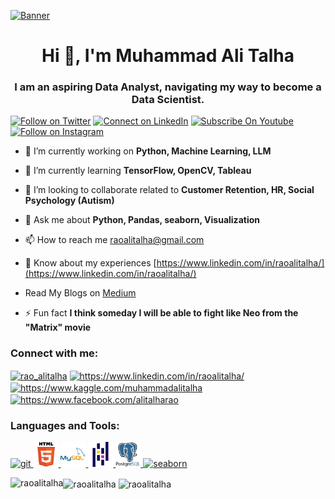 [![Banner](https://editor.analyticsvidhya.com/uploads/78723aiml.jpeg)](https://your-link-here.com)

<h1 align="center">Hi 👋, I'm Muhammad Ali Talha</h1>
<h3 align="center">I am an aspiring Data Analyst, navigating my way to become a Data Scientist.</h3>
<img align = "right" alt "Coding" width= "400" src = "https://aditikhome.files.wordpress.com/2019/02/0nsgxxd0kwn3qt2ks.gif"

<p align="left">
    <a href="https://twitter.com/alitalhavlogs" rel="nofollow"><img src="https://camo.githubusercontent.com/b014a16c00944a3f1e1030b9bc2b0a87c23288b15e1afd8375b5569a3cf45109/68747470733a2f2f696d672e736869656c64732e696f2f62616467652f466f6c6c6f772d2532333144413146323f7374796c653d666f722d7468652d6261646765266c6f676f3d74776974746572266c6f676f436f6c6f723d7768697465" alt="Follow on Twitter" data-canonical-src="https://img.shields.io/badge/Follow-%231DA1F2?style=for-the-badge&amp;logo=twitter&amp;logoColor=white" style="max-width: 100%;"></a>
    <a href="https://www.linkedin.com/in/raoalitalha/ed" rel="nofollow"><img src="https://camo.githubusercontent.com/c7b7153539381acba0d05e88ceace55b034ebb306de4ca4d3de816a1d6742bcc/68747470733a2f2f696d672e736869656c64732e696f2f62616467652f636f6e6e6563742d2532333030373742352e7376673f267374796c653d666f722d7468652d6261646765266c6f676f3d6c696e6b6564696e" alt="Connect on LinkedIn" data-canonical-src="https://img.shields.io/badge/connect-%230077B5.svg?&amp;style=for-the-badge&amp;logo=linkedin" style="max-width: 100%;"></a>
   <a href="https://www.youtube.com/" rel="nofollow"><img src="https://camo.githubusercontent.com/60509491d63f4148a90af28ade3c2fecb7c957f5ca598e84e3fd5a46d1c0ff3c/68747470733a2f2f696d672e736869656c64732e696f2f62616467652f5375627363726962652d7265643f7374796c653d666f722d7468652d6261646765266c6f676f3d796f7574756265266c6f676f436f6c6f723d7768697465" alt="Subscribe On Youtube" data-canonical-src="https://img.shields.io/badge/Subscribe-red?style=for-the-badge&amp;logo=youtube&amp;logoColor=white" style="max-width: 100%;"></a>
<a href="https://www.instagram.com/rao_alitalha/" rel="nofollow"><img src="https://camo.githubusercontent.com/553ef74259c3e0f1f878e26e049e552e2d5f945608986c8fb5fd82fd915a14f1/68747470733a2f2f696d672e736869656c64732e696f2f62616467652f466f6c6c6f772d2532333144413146323f7374796c653d666f722d7468652d6261646765266c6f676f3d696e7374616772616d266c6f676f436f6c6f723d7768697465" alt="Follow on Instagram" data-canonical-src="https://img.shields.io/badge/Follow-%231DA1F2?style=for-the-badge&amp;logo=instagram&amp;logoColor=white" style="max-width: 100%;"></a>

</p>

- 🔭 I’m currently working on **Python, Machine Learning, LLM** <br>

- 🌱 I’m currently learning **TensorFlow, OpenCV, Tableau** <br>

- 👯 I’m looking to collaborate related to **Customer Retention, HR, Social Psychology (Autism)** <br>

- 💬 Ask me about **Python, Pandas, seaborn, Visualization** <br>

- 📫 How to reach me [raoalitalha@gmail.com](mailto:raoalitalha@gmail.com) <br>

- 📄 Know about my experiences [https://www.linkedin.com/in/raoalitalha/](https://www.linkedin.com/in/raoalitalha/) <br>

- Read My Blogs on [Medium](https://medium.com/@raoalitalha) <br>

- ⚡ Fun fact **I think someday I will be able to fight like Neo from the "Matrix" movie** <br>


<h3 align="left">Connect with me:</h3>

<p align="left">
    <a href="https://twitter.com/rao_alitalha" target="blank"><img align="center" src="https://raw.githubusercontent.com/rahuldkjain/github-profile-readme-generator/master/src/images/icons/Social/twitter.svg" alt="rao_alitalha" height="20" width="40" /></a>
    <a href="https://linkedin.com/in/https://www.linkedin.com/in/raoalitalha/" target="blank"><img align="center" src="https://raw.githubusercontent.com/rahuldkjain/github-profile-readme-generator/master/src/images/icons/Social/linked-in-alt.svg" alt="https://www.linkedin.com/in/raoalitalha/" height="30" width="40" /></a>
    <a href="https://kaggle.com/https://www.kaggle.com/muhammadalitalha" target="blank"><img align="center" src="https://raw.githubusercontent.com/rahuldkjain/github-profile-readme-generator/master/src/images/icons/Social/kaggle.svg" alt="https://www.kaggle.com/muhammadalitalha" height="30" width="40" /></a>
    <a href="https://fb.com/https://www.facebook.com/alitalharao" target="blank"><img align="center" src="https://raw.githubusercontent.com/rahuldkjain/github-profile-readme-generator/master/src/images/icons/Social/facebook.svg" alt="https://www.facebook.com/alitalharao" height="30" width="40" /></a>
</p>
   
</p>

<h3 align="left">Languages and Tools:</h3>

<p align="left">
    <a href="https://git-scm.com/" target="_blank" rel="noreferrer">
        <img src="https://www.vectorlogo.zone/logos/git-scm/git-scm-icon.svg" alt="git" width="40" height="40" />
    </a>
    <a href="https://www.w3.org/html/" target="_blank" rel="noreferrer">
        <img src="https://raw.githubusercontent.com/devicons/devicon/master/icons/html5/html5-original-wordmark.svg" alt="html5" width="40" height="40" />
    </a>
    <a href="https://www.mysql.com/" target="_blank" rel="noreferrer">
        <img src="https://raw.githubusercontent.com/devicons/devicon/master/icons/mysql/mysql-original-wordmark.svg" alt="mysql" width="40" height="40" />
    </a>
    <a href="https://pandas.pydata.org/" target="_blank" rel="noreferrer">
        <img src="https://raw.githubusercontent.com/devicons/devicon/2ae2a900d2f041da66e950e4d48052658d850630/icons/pandas/pandas-original.svg" alt="pandas" width="40" height="40" />
    </a>
    <a href="https://www.postgresql.org" target="_blank" rel="noreferrer">
        <img src="https://raw.githubusercontent.com/devicons/devicon/master/icons/postgresql/postgresql-original-wordmark.svg" alt="postgresql" width="40" height="40" />
    </a>
    <a href="https://seaborn.pydata.org/" target="_blank" rel="noreferrer">
        <img src="https://seaborn.pydata.org/_images/logo-mark-lightbg.svg" alt="seaborn" width="40" height="40" />
    </a>
</p>

<img align="left" src="https://github-readme-stats.vercel.app/api/top-langs?username=raoalitalha&show_icons=true&locale=en&layout=compact" alt="raoalitalha" />

<img align="center" src="https://github-readme-stats.vercel.app/api?username=raoalitalha&show_icons=true&locale=en" alt="raoalitalha" />

<img align="center" src="https://github-readme-streak-stats.herokuapp.com/?user=raoalitalha&" alt="raoalitalha" />
